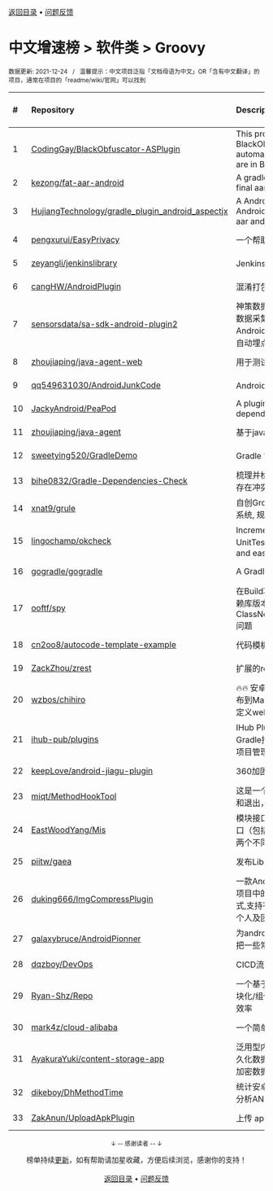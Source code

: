<a href="https://github.com/kon9chunkit/GitHub-Chinese-Top-Charts#github中文排行榜">返回目录</a> • <a href="/content/docs/feedback.md">问题反馈</a>

# 中文增速榜 > 软件类 > Groovy
<sub>数据更新: 2021-12-24&nbsp;&nbsp;&nbsp;/&nbsp;&nbsp;&nbsp;温馨提示：中文项目泛指「文档母语为中文」OR「含有中文翻译」的项目，通常在项目的「readme/wiki/官网」可以找到</sub>

|#|Repository|Description|Stars|Average daily growth|Updated|
|:-|:-|:-|:-|:-|:-|
|1|[CodingGay/BlackObfuscator-ASPlugin](https://github.com/CodingGay/BlackObfuscator-ASPlugin)|This project is an Android Studio plugin version of BlackObfuscator, it supports obfuscating code automatically. More information about this project are in BlackObfuscator.|21|3|2021-12-18|
|2|[kezong/fat-aar-android](https://github.com/kezong/fat-aar-android)|A gradle plugin that merge dependencies into the final aar file works with AGP 3.+|2091|2|2021-11-16|
|3|[HujiangTechnology/gradle_plugin_android_aspectjx](https://github.com/HujiangTechnology/gradle_plugin_android_aspectjx)|A Android gradle plugin that effects AspectJ on Android project and can hook methods in Kotlin, aar and jar file.|3585|2|2021-09-15|
|4|[pengxurui/EasyPrivacy](https://github.com/pengxurui/EasyPrivacy)|一个帮助开发者快速找到国内隐私整改问题的工具|62|1|2021-12-18|
|5|[zeyangli/jenkinslibrary](https://github.com/zeyangli/jenkinslibrary)|Jenkins共享库|97|0|2021-10-17|
|6|[cangHW/AndroidPlugin](https://github.com/cangHW/AndroidPlugin)|混淆打包插件|5|0|2021-06-26|
|7|[sensorsdata/sa-sdk-android-plugin2](https://github.com/sensorsdata/sa-sdk-android-plugin2)|神策数据官方 Android 埋点插件，用于 Android 端的数据采集。通过使用字节码插桩（ASM）的技术实现 Android 端的全埋点（无埋点、无码埋点、无痕埋点、自动埋点）。|287|0|2021-12-15|
|8|[zhoujiaping/java-agent-web](https://github.com/zhoujiaping/java-agent-web)|用于测试java-agent项目|2|0|2021-06-07|
|9|[qq549631030/AndroidJunkCode](https://github.com/qq549631030/AndroidJunkCode)|Android马甲包生成垃圾代码插件|244|0|2021-11-08|
|10|[JackyAndroid/PeaPod](https://github.com/JackyAndroid/PeaPod)|A plugin that replaces external module dependencies with project dependencies.|80|0|2021-07-05|
|11|[zhoujiaping/java-agent](https://github.com/zhoujiaping/java-agent)|基于java5 Instrument api实现的mock框架|10|0|2021-07-01|
|12|[sweetying520/GradleDemo](https://github.com/sweetying520/GradleDemo)|Gradle 常用 API 介绍|2|0|2021-07-28|
|13|[bihe0832/Gradle-Dependencies-Check](https://github.com/bihe0832/Gradle-Dependencies-Check)|梳理并检查项目中多个module的gradle依赖配置是否存在冲突|35|0|2021-10-12|
|14|[xnat9/grule](https://github.com/xnat9/grule)|自创Groovy DSL 动态规则(rule)执行引擎. 特色 风控系统, 规则引擎, 动态接口配置(低代码)|13|0|2021-12-18|
|15|[lingochamp/okcheck](https://github.com/lingochamp/okcheck)|Incremental scan，integrate Lint、KtLint、UnitTest、Checkstyle、Findbugs、Pmd, powerful and easy to use|294|0|2021-09-27|
|16|[gogradle/gogradle](https://github.com/gogradle/gogradle)|A Gradle Plugin Providing Full Support for Go|739|0|2021-10-11|
|17|[ooftf/spy](https://github.com/ooftf/spy)|在Build项目时检查Class之间的引用关系，避免因为依赖库版本问题而产生的ClassNotFoundException,NoSuchMethodException问题|2|0|2021-07-19|
|18|[cn2oo8/autocode-template-example](https://github.com/cn2oo8/autocode-template-example)|代码模板示例|6|0|2021-09-06|
|19|[ZackZhou/zrest](https://github.com/ZackZhou/zrest)|扩展的restassured接口自动化|2|0|2021-06-30|
|20|[wzbos/chihiro](https://github.com/wzbos/chihiro)|🔥🔥 安卓组件化插件 🔥🔥 支持多工程联调、组件快速发布到Maven私服、企业微信机器人、钉钉机器人、自定义webhook|9|0|2021-12-07|
|21|[ihub-pub/plugins](https://github.com/ihub-pub/plugins)|IHub Plugins：一套Gradle插件集，封装了常用Gradle插件，并做了一些个性化缺省配置，极大的简化项目管理配置。|7|0|2021-12-23|
|22|[keepLove/android-jiagu-plugin](https://github.com/keepLove/android-jiagu-plugin)|360加固Gradle插件|5|0|2021-10-12|
|23|[miqt/MethodHookTool](https://github.com/miqt/MethodHookTool)|这是一个android 方法 hook 插件，通过hook方法进入和退出，能进行很多自定义的事情|18|0|2021-07-29|
|24|[EastWoodYang/Mis](https://github.com/EastWoodYang/Mis)|模块接口服务，如何在一个模块内维护其对外暴露的接口（包括打包发布），而不是把接口和接口实现分离到两个不同的模块？|135|0|2021-07-15|
|25|[piitw/gaea](https://github.com/piitw/gaea)|发布Library的轻量级插件|2|0|2021-09-02|
|26|[duking666/ImgCompressPlugin](https://github.com/duking666/ImgCompressPlugin)|一款Android端自动化图片压缩的gradle插件,一键扫描项目中的资源目录并进行批量图片压缩,提供3种压缩方式,支持有损及无损压缩.同时会记录已压缩的文件,适合个人及团队协同使用.|90|0|2021-11-03|
|27|[galaxybruce/AndroidPionner](https://github.com/galaxybruce/AndroidPionner)|为android工程编译提供常用功能的gradle插件，旨在把一些常用自动化的脚本收集在一起。|34|0|2021-12-07|
|28|[dqzboy/DevOps](https://github.com/dqzboy/DevOps)|CICD流水线|9|0|2021-12-02|
|29|[Ryan-Shz/Repo](https://github.com/Ryan-Shz/Repo)|一个基于shell + gradle开发的效率工具，用来优化模块化/组件化分仓后带来的编译和调试痛点，提升开发效率|27|0|2021-07-27|
|30|[mark4z/cloud-alibaba](https://github.com/mark4z/cloud-alibaba)|一个简单的Spring cloud alibaba demo|2|0|2021-10-06|
|31|[AyakuraYuki/content-storage-app](https://github.com/AyakuraYuki/content-storage-app)|泛用型内容管理工具，采用JSON存储内容，SQLite持久化数据，TOTP时间动态码校验用户，Base64/DES加密数据|4|0|2021-09-13|
|32|[dikeboy/DhMethodTime](https://github.com/dikeboy/DhMethodTime)|统计安卓所有方法执行耗时   ,用于开发 测试时分析性能,分析ANR,Calculate android method time,|5|0|2021-08-17|
|33|[ZakAnun/UploadApkPlugin](https://github.com/ZakAnun/UploadApkPlugin)|上传 apk 文件到指定测试平台的插件|13|0|2021-10-18|

<div align="center">
    <p><sub>↓ -- 感谢读者 -- ↓</sub></p>
    榜单持续<a href="/content/docs/milestone.md">更新</a>，如有帮助请加星收藏，方便后续浏览，感谢你的支持！
</div>

<br/>

<div align="center"><a href="https://github.com/kon9chunkit/GitHub-Chinese-Top-Charts#github中文排行榜">返回目录</a> • <a href="/content/docs/feedback.md">问题反馈</a></div>
